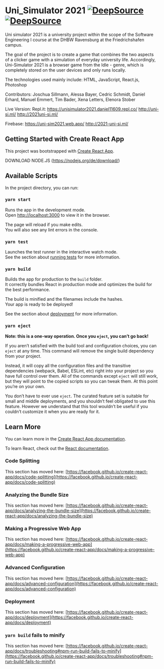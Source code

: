 # Uni_Simulator 2021 [![DeepSource](https://deepsource.io/gh/daniel11609/uni_simulator2021.svg/?label=active+issues&show_trend=true&token=jQLXGMOn8jGODE-Paf760L9P)](https://deepsource.io/gh/daniel11609/uni_simulator2021/?ref=repository-badge) [![DeepSource](https://deepsource.io/gh/daniel11609/uni_simulator2021.svg/?label=resolved+issues&show_trend=true&token=jQLXGMOn8jGODE-Paf760L9P)](https://deepsource.io/gh/daniel11609/uni_simulator2021/?ref=repository-badge)


Uni simulator 2021 is a university project within the scope of the Software Engineering I course at the DHBW Ravensburg at the Friedrichshafen campus.

The goal of the project is to create a game that combines the two aspects of a clicker game with a simulation of everyday university life.
Accordingly, Uni-Simulator 2021 is a browser game from the Idle - genre, which is completely stored on the user devices and only runs locally.

The technologies used mainly include: 
HTML, JavaScript, React.js, Photoshop

Contributors:
Joschua Sillmann, Alessa Bayer, Cedric Schmidt, Daniel Erhard, Manuel Emmert, Tim Bader, Xena Letters, Elenora Stober 


Live Version:
Repl.it: https://unisimulator2021.daniel11609.repl.co/ http://uni-si.ml/ http://2021uni-si.ml/

Firebase: https://uni-sim2021.web.app/ http://2021-uni-si.ml/



## Getting Started with Create React App

This project was bootstrapped with [Create React App](https://github.com/facebook/create-react-app).

DOWNLOAD NODE.JS (https://nodejs.org/de/download/)

## Available Scripts

In the project directory, you can run:

### `yarn start`

Runs the app in the development mode.\
Open [http://localhost:3000](http://localhost:3000) to view it in the browser.

The page will reload if you make edits.\
You will also see any lint errors in the console.

### `yarn test`

Launches the test runner in the interactive watch mode.\
See the section about [running tests](https://facebook.github.io/create-react-app/docs/running-tests) for more information.

### `yarn build`

Builds the app for production to the `build` folder.\
It correctly bundles React in production mode and optimizes the build for the best performance.

The build is minified and the filenames include the hashes.\
Your app is ready to be deployed!

See the section about [deployment](https://facebook.github.io/create-react-app/docs/deployment) for more information.

### `yarn eject`

**Note: this is a one-way operation. Once you `eject`, you can’t go back!**

If you aren’t satisfied with the build tool and configuration choices, you can `eject` at any time. This command will remove the single build dependency from your project.

Instead, it will copy all the configuration files and the transitive dependencies (webpack, Babel, ESLint, etc) right into your project so you have full control over them. All of the commands except `eject` will still work, but they will point to the copied scripts so you can tweak them. At this point you’re on your own.

You don’t have to ever use `eject`. The curated feature set is suitable for small and middle deployments, and you shouldn’t feel obligated to use this feature. However we understand that this tool wouldn’t be useful if you couldn’t customize it when you are ready for it.

## Learn More

You can learn more in the [Create React App documentation](https://facebook.github.io/create-react-app/docs/getting-started).

To learn React, check out the [React documentation](https://reactjs.org/).

### Code Splitting

This section has moved here: [https://facebook.github.io/create-react-app/docs/code-splitting](https://facebook.github.io/create-react-app/docs/code-splitting)

### Analyzing the Bundle Size

This section has moved here: [https://facebook.github.io/create-react-app/docs/analyzing-the-bundle-size](https://facebook.github.io/create-react-app/docs/analyzing-the-bundle-size)

### Making a Progressive Web App

This section has moved here: [https://facebook.github.io/create-react-app/docs/making-a-progressive-web-app](https://facebook.github.io/create-react-app/docs/making-a-progressive-web-app)

### Advanced Configuration

This section has moved here: [https://facebook.github.io/create-react-app/docs/advanced-configuration](https://facebook.github.io/create-react-app/docs/advanced-configuration)

### Deployment

This section has moved here: [https://facebook.github.io/create-react-app/docs/deployment](https://facebook.github.io/create-react-app/docs/deployment)

### `yarn build` fails to minify

This section has moved here: [https://facebook.github.io/create-react-app/docs/troubleshooting#npm-run-build-fails-to-minify](https://facebook.github.io/create-react-app/docs/troubleshooting#npm-run-build-fails-to-minify)
